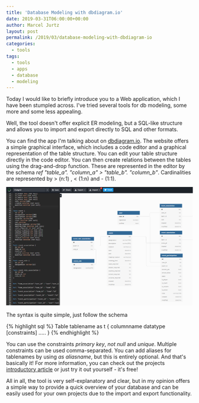 ```yaml
---
title: 'Database Modeling with dbdiagram.io'
date: 2019-03-31T06:00:00+00:00
author: Marcel Jurtz
layout: post
permalink: /2019/03/database-modeling-with-dbdiagram-io
categories:
  - tools
tags:
  - tools
  - apps
  - database
  - modeling
---
```


Today I would like to briefly introduce you to a Web application, which I have been stumpled across. 
I've tried several tools for db modeling, some more and some less appealing.

Well, the tool doesn't offer explicit ER modeling, 
but a SQL-like structure and allows you to import and export directly to SQL and other formats.

You can find the app I'm talking about on [dbdiagram.io](dbdiagram.io). 
The website offers a simple graphical interface, which includes a code editor and a graphical representation of the table structure. 
You can edit your table structure directly in the code editor. 
You can then create relations between the tables using the drag-and-drop function. 
These are represented in the editor by the schema *ref "table_a". "column_a" > "table_b". "column_b"*. 
Cardinalities are represented by > (n:1) , < (1:n) and - (1:1).

![dbdiagram.io GUI](/assets/2019/dbdiagram_gui.png)

The syntax is quite simple, just follow the schema

{% highlight sql %}
Table tablename as t {
  columnname datatype [constraints]
  .....
}
{% endhighlight %}

You can use the constraints *primary key*, *not null* and *unique*. 
Multiple constraints can be used comma-separated. 
You can add aliases for tablenames by using *as aliasname*, but this is entirely optional. 
And that's basically it! For more information, you can check out the projects [introductory article](https://hackernoon.com/dbdiagram-io-a-database-diagram-designer-built-for-developers-and-analysts-975f310d4f13) or just try it out yourself - it's free!

All in all, the tool is very self-explanatory and clear, 
but in my opinion offers a simple way to provide a quick overview of your database and can be easily used for your own projects 
due to the import and export functionality.
